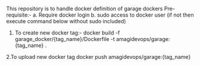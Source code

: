 This repository is to handle docker definition of garage dockers
Pre-requisite:-
a. Require docker login
b. sudo access to docker user (if not then execute command below without sudo included)

1. To create new docker tag:-
docker build -f garage_docker/{tag_name}/Dockerfile -t amagidevops/garage:{tag_name} .

2.To upload new docker tag
docker push amagidevops/garage:{tag_name}
